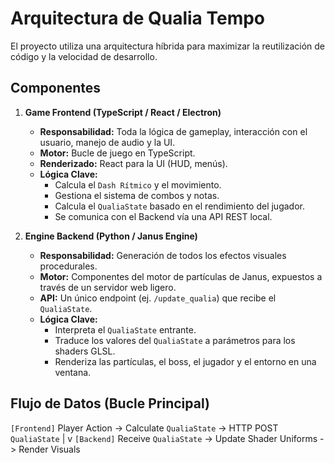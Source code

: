 # Arquitectura de Qualia Tempo

El proyecto utiliza una arquitectura híbrida para maximizar la reutilización de código y la velocidad de desarrollo.

## Componentes

1.  **Game Frontend (TypeScript / React / Electron)**
    *   **Responsabilidad:** Toda la lógica de gameplay, interacción con el usuario, manejo de audio y la UI.
    *   **Motor:** Bucle de juego en TypeScript.
    *   **Renderizado:** React para la UI (HUD, menús).
    *   **Lógica Clave:**
        *   Calcula el `Dash Rítmico` y el movimiento.
        *   Gestiona el sistema de combos y notas.
        *   Calcula el `QualiaState` basado en el rendimiento del jugador.
        *   Se comunica con el Backend vía una API REST local.

2.  **Engine Backend (Python / Janus Engine)**
    *   **Responsabilidad:** Generación de todos los efectos visuales procedurales.
    *   **Motor:** Componentes del motor de partículas de Janus, expuestos a través de un servidor web ligero.
    *   **API:** Un único endpoint (ej. `/update_qualia`) que recibe el `QualiaState`.
    *   **Lógica Clave:**
        *   Interpreta el `QualiaState` entrante.
        *   Traduce los valores del `QualiaState` a parámetros para los shaders GLSL.
        *   Renderiza las partículas, el boss, el jugador y el entorno en una ventana.

## Flujo de Datos (Bucle Principal)

`[Frontend]` Player Action -> Calculate `QualiaState` -> HTTP POST `QualiaState`
                                                                   |
                                                                   v
`[Backend]` Receive `QualiaState` -> Update Shader Uniforms -> Render Visuals
